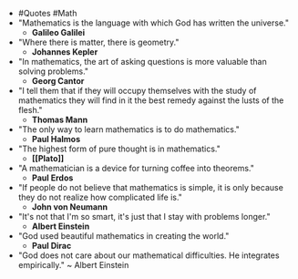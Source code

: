 - #Quotes #Math
- "Mathematics is the language with which God has written the universe."
	- **Galileo Galilei**
- "Where there is matter, there is geometry."
	- **Johannes Kepler**
- "In mathematics, the art of asking questions is more valuable than solving problems."
	- **Georg Cantor**
- "I tell them that if they will occupy themselves with the study of mathematics they will find in it the best remedy against the lusts of the flesh."
	- **Thomas Mann**
- "The only way to learn mathematics is to do mathematics."
	- **Paul Halmos**
- "The highest form of pure thought is in mathematics."
	- **[[Plato]]**
- "A mathematician is a device for turning coffee into theorems."
	- **Paul Erdos**
- "If people do not believe that mathematics is simple, it is only because they do not realize how complicated life is."
	- **John von Neumann**
- "It's not that I'm so smart, it's just that I stay with problems longer."
	- **Albert Einstein**
- "God used beautiful mathematics in creating the world."
	- **Paul Dirac**
- "God does not care about our mathematical difficulties. He integrates empirically." ~ Albert Einstein